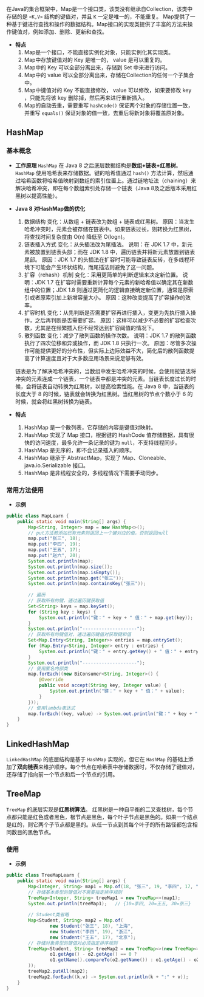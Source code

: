 在Java的集合框架中，Map是一个接口类，该类没有继承自Collection，该类中存储的是 `<K,V>` 结构的键值对，并且 `K` 一定是唯一的，不能重复。
Map提供了一种基于键进行查找和操作的数据结构。Map接口的实现类提供了丰富的方法来操作键值对，例如添加、删除、更新和查找。
- **特点**
	1. Map是一个接口，不能直接实例化对象，只能实例化其实现类。
	2. Map中存放键值对的 Key 是唯一的， value 是可以重复的。
	3. Map中的 Key 可以全部分离出来，存储到 Set 中来进行访问。
	4. Map中的 value 可以全部分离出来，存储在Collection的任何一个子集合中。
	5. Map中键值对的 Key 不能直接修改， value 可以修改，如果要修改 key ，只能先将该 key 删除掉，然后再来进行重新插入。
	6. Map的自动去重，需要重写 `hashCode()` 保证两个对象的存储位置一致，并重写 `equals()` 保证对象的值一致，去重后将新对象将覆盖原对象。
## HashMap
### 基本概念
- **工作原理**
	`HashMap` 在 Java 8 之后底层数据结构是**数组+链表+红黑树**。
	`HashMap` 使用哈希表来存储数据。键的哈希值通过 `hash()` 方法计算，然后通过哈希函数将哈希值映射到数组的索引位置上。通过链地址法（chaining）来解决哈希冲突，即在每个数组索引处存储一个链表（Java 8及之后版本采用红黑树以提高性能）。
- **Java 8 对HashMap做的优化**
	1. 数据结构
	变化：从数组 + 链表改为数组 + 链表或红黑树。
	原因：当发生哈希冲突时，元素会被存储在链表中。如果链表过长，则转换为红黑树，将查找时间复杂度由 O(n) 降低至 O(logn)。
	2. 链表插入方式
	变化：从头插法改为尾插法。
	说明：在 JDK 1.7 中，新元素被放置到链表头部；而在 JDK 1.8 中，遍历链表并将新元素放置到链表尾部。
	原因：JDK 1.7 的头插法在扩容时可能导致链表反转，在多线程环境下可能会产生环状结构，而尾插法则避免了这一问题。
	3. 扩容（rehash）机制
	变化：采用更简单的判断逻辑来决定新位置。
	说明：JDK 1.7 在扩容时需要重新计算每个元素的新哈希值以确定其在新数组中的位置；JDK 1.8 则通过更简化的逻辑直接确定新位置，通常是原索引或者原索引加上新增容量大小。
	原因：这种改变提高了扩容操作的效率。
	4. 扩容时机
	变化：从先判断是否需要扩容再进行插入，变更为先执行插入操作，之后再判断是否需要扩容。
	原因：这样可以减少不必要的扩容检查次数，尤其是在频繁插入但不经常达到扩容阈值的情况下。
	5. 散列函数
	变化：减少了散列函数的操作次数。
	说明：JDK 1.7 的散列函数执行了四次位移和异或操作，而 JDK 1.8 只执行一次。
	原因：尽管多次操作可能提供更好的分布性，但实际上边际效益不大，简化后的散列函数提高了计算速度且对于大多数应用场景来说足够有效。

	链表是为了解决哈希冲突的，当数组中发生哈希冲突的时候，会使用拉链法将冲突的元素连成一个链表，一个链表中都是冲突的元素。当链表长度过长的时候，会将链表自动转换为红黑树，以提高检索性能。在 Java 8 中，当链表的长度大于 8 的时候，链表就会转换为红黑树。当红黑树的节点个数小于 6 的时候，就会将红黑树转换为链表。
- **特点**
	1. HashMap 是一个散列表，它存储的内容是键值对映射。
	2. HashMap 实现了 Map 接口，根据键的 HashCode 值存储数据，具有很快的访问速度，最多允许一条记录的键为 `null`，不支持线程同步。
	3. HashMap 是无序的，即不会记录插入的顺序。
	4. HashMap 继承于 AbstractMap，实现了 Map、Cloneable、java.io.Serializable 接口。
	5. HashMap 是非线程安全的，多线程情况下需要手动同步。
### 常用方法使用
- **示例**
```java
public class MapLearn {  
    public static void main(String[] args) {  
        Map<String, Integer> map = new HashMap<>();  
        // put方法若添加已有元素则返回上一个键对应的值，否则返回null
        map.put("张三", 18);  
        map.put("李四", 19);  
        map.put("王五", 17);  
        map.put("赵六", 20);  
        System.out.println(map);  
        System.out.println(map.size());  
        System.out.println(map.isEmpty());  
        System.out.println(map.get("张三"));  
        System.out.println(map.containsKey("张三"));  
        
        // 遍历  
        // 获取所有的键，通过遍历键获取值  
        Set<String> keys = map.keySet();  
        for (String key : keys) {  
            System.out.println("键：" + key + " 值：" + map.get(key));  
        }  
        System.out.println("--------------------");  
        // 获取所有的键值对，通过遍历键值对获取键和值  
        Set<Map.Entry<String, Integer>> entries = map.entrySet();  
        for (Map.Entry<String, Integer> entry : entries) {  
            System.out.println("键：" + entry.getKey() + " 值：" + entry.getValue());  
        }  
        System.out.println("--------------------");  
        // 使用匿名内部类
        map.forEach((new BiConsumer<String, Integer>() {  
            @Override            
            public void accept(String key, Integer value) {  
                System.out.println("键：" + key + " 值：" + value);  
            }  
        }));  
        // 使用lambda表达式  
        map.forEach((key, value) -> System.out.println("键：" + key + " 值：" + value)); 
    }  
}
```
## LinkedHashMap
`LinkedHashMap` 的底层结构是基于 `HashMap` 实现的，但它在 `HashMap` 的基础上添加了**双向链表**来维护顺序。每个节点在哈希表中存储数据时，不仅存储了键值对，还存储了指向前一个节点和后一个节点的引用。
## TreeMap
`TreeMap` 的底层实现是**红黑树算法**。
红黑树是一种自平衡的二叉查找树，每个节点都只能是红色或者黑色，根节点是黑色，每个叶子节点是黑色的。如果一个结点是红的，则它两个子节点都是黑的。从任一节点到其每个叶子的所有路径都包含相同数目的黑色节点。
### 使用
- **示例**
```java
public class TreeMapLearn {  
    public static void main(String[] args) {  
        Map<Integer, String> map1 = Map.of(18, "张三", 19, "李四", 17, "王五");  
        // 存储基本类型的键值对不需要指定排序规则  
        TreeMap<Integer, String> treeMap1 = new TreeMap<>(map1);  
        System.out.println(treeMap1);   // {10=李四, 20=王五, 30=张三}  
        
	    // Student类省略
	    Map<Student, String> map2 = Map.of(  
                new Student("张三", 18), "上海",  
                new Student("李四", 19), "浙江",  
                new Student("王五", 17), "北京");  
        // 存储对象类型的键值对必须指定排序规则  
        TreeMap<Student, String> treeMap2 = new TreeMap<>(new TreeMap<>((o1, o2) ->  
                o1.getAge() - o2.getAge() == 0 ? 
                o1.getName().compareTo(o2.getName()) : o1.getAge() - o2.getAge()  
        ));  
        treeMap2.putAll(map2);  
        treeMap2.forEach((k,v) -> System.out.println(k + ":" + v));  
    }  
}
```